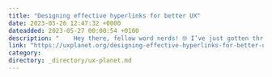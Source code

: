 ```yaml
---
title: "Designing effective hyperlinks for better UX"
date: 2023-05-26 12:47:32 +0000
dateadded: 2023-05-27 00:00:54 +0100
description: "    Hey there, fellow word nerds! 🤓 I’ve just gotten through my first 90 days as a UX writer for a Learning Management System (LMS), so I’m…  Continue reading on UX Planet »  "
link: "https://uxplanet.org/designing-effective-hyperlinks-for-better-ux-2d25893a08a1?source=rss----819cc2aaeee0---4"
category:
directory: _directory/ux-planet.md
---
```


